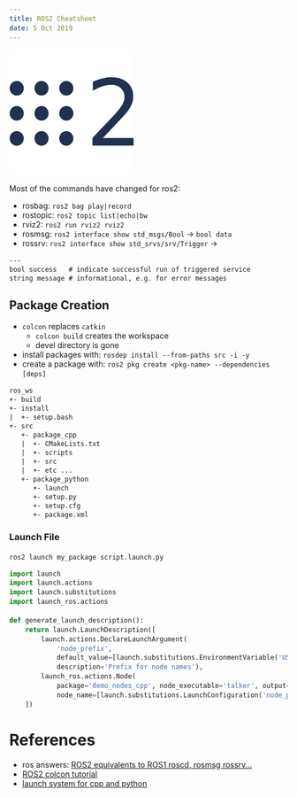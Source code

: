 ```yaml
---
title: ROS2 Cheatsheet
date: 5 Oct 2019
---
```


![](ros2.png)

Most of the commands have changed for ros2:

- rosbag: `ros2 bag play|record`
- rostopic: `ros2 topic list|echo|bw`
- rviz2: `ros2 run rviz2 rviz2`
- rosmsg: `ros2 interface show std_msgs/Bool` -> `bool data`
- rossrv: `ros2 interface show std_srvs/srv/Trigger` -> 
```
---
bool success   # indicate successful run of triggered service
string message # informational, e.g. for error messages
```

## Package Creation

- `colcon` replaces `catkin`
    - `colcon build` creates the workspace
    - devel directory is gone
- install packages with: `rosdep install --from-paths src -i -y`
- create a package with: `ros2 pkg create <pkg-name> --dependencies [deps]`

```
ros_ws
+- build
+- install
|  +- setup.bash
+- src
   +- package_cpp
   |  +- CMakeLists.txt
   |  +- scripts
   |  +- src
   |  +- etc ...
   +- package_python
      +- launch
      +- setup.py
      +- setup.cfg
      +- package.xml
```

### Launch File

`ros2 launch my_package script.launch.py`

```python
import launch
import launch.actions
import launch.substitutions
import launch_ros.actions

def generate_launch_description():
    return launch.LaunchDescription([
        launch.actions.DeclareLaunchArgument(
            'node_prefix',
            default_value=[launch.substitutions.EnvironmentVariable('USER'), '_'],
            description='Prefix for node names'),
        launch_ros.actions.Node(
            package='demo_nodes_cpp', node_executable='talker', output='screen',
            node_name=[launch.substitutions.LaunchConfiguration('node_prefix'), 'talker']),
    ])
```

# References

- ros answers: [ROS2 equivalents to ROS1 roscd, rosmsg rossrv...](https://answers.ros.org/question/358573/ros2-equivalents-to-ros1-roscd-rosmsg-rossrv/)
- [ROS2 colcon tutorial](https://index.ros.org//doc/ros2/Tutorials/Colcon-Tutorial/)
- [launch system for cpp and python](https://index.ros.org/doc/ros2/Tutorials/Launch-system/)

